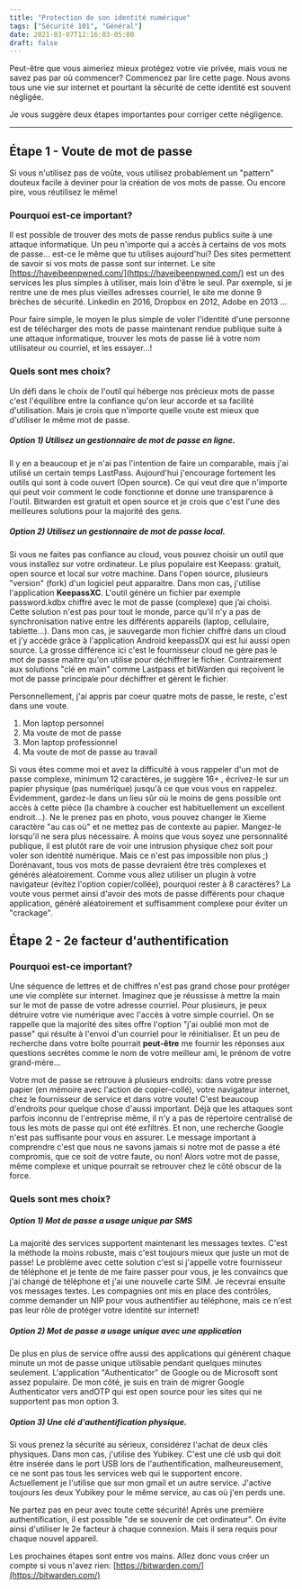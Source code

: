 ```yaml
---
title: "Protection de son identité numérique"
tags: ["Sécurité 101", "Général"]
date: 2021-03-07T12:16:03-05:00
draft: false
---
```

Peut-être que vous aimeriez mieux protégez votre vie privée, mais vous ne savez pas par où commencer? Commencez par lire cette page.
Nous avons tous une vie sur internet et pourtant la sécurité de cette identité est souvent négligée. 

Je vous suggère deux étapes importantes pour corriger cette négligence.


******
## Étape 1 - Voute de mot de passe


Si vous n'utilisez pas de voûte, vous utilisez probablement un "pattern" douteux facile à deviner pour la création de vos mots de passe. Ou encore pire, vous réutilisez le même!

### Pourquoi est-ce important?

Il est possible de trouver des mots de passe rendus publics suite à une attaque informatique. Un peu n'importe qui a accès à certains de vos mots de passe... est-ce le même que tu utilises aujourd'hui? Des sites permettent de savoir si vos mots de passe sont sur internet. Le site [https://haveibeenpwned.com/](https://haveibeenpwned.com/) est un des services les plus simples à utiliser, mais loin d'être le seul. Par exemple, si je rentre une de mes plus vieilles adresses courriel, le site me donne 9 brèches de sécurité. Linkedin en 2016, Dropbox en 2012, Adobe en 2013 ... 

Pour faire simple, le moyen le plus simple de voler l'identité d'une personne est de télécharger des mots de passe maintenant rendue publique suite à une attaque informatique, trouver les mots de passe lié à votre nom utilisateur ou courriel, et les essayer...!

### Quels sont mes choix?

Un défi dans le choix de l'outil qui héberge nos précieux mots de passe c'est l'équilibre entre la confiance qu'on leur accorde et sa facilité d'utilisation. Mais je crois que n'importe quelle voute est mieux que d'utiliser le même mot de passe.
##### Option 1) Utilisez un gestionnaire de mot de passe en ligne.
Il y en a beaucoup et je n'ai pas l'intention de faire un comparable, mais j'ai utilisé un certain temps LastPass. Aujourd'hui j'encourage fortement les outils qui sont à code ouvert (Open source). Ce qui veut dire que n'importe qui peut voir comment le code fonctionne et donne une transparence à l'outil. Bitwarden est gratuit et open source et je crois que c'est l'une des meilleures solutions pour la majorité des gens.
##### Option 2) Utilisez un gestionnaire de mot de passe local.
Si vous ne faites pas confiance au cloud, vous pouvez choisir un outil que vous installez sur votre ordinateur. Le plus populaire est Keepass: gratuit, open source et local sur votre machine. Dans l'open source, plusieurs "version" (fork) d'un logiciel peut apparaitre. Dans mon cas, j'utilise l'application **KeepassXC**. L'outil génère un fichier par exemple password.kdbx chiffré avec le mot de passe (complexe) que j’ai choisi. Cette solution n'est pas pour tout le monde, parce qu'il n'y a pas de synchronisation native entre les différents appareils (laptop, cellulaire, tablette...). Dans mon cas, je sauvegarde mon fichier chiffré dans un cloud et j'y accède grâce à l'application Android keepassDX qui est lui aussi open source. La grosse différence ici c'est le fournisseur cloud ne gère pas le mot de passe maitre qu'on utilise pour déchiffrer le fichier. Contrairement aux solutions "clé en main" comme Lastpass et bitWarden qui reçoivent le mot de passe principale pour déchiffrer et gèrent le fichier.

Personnellement, j'ai appris par coeur quatre mots de passe, le reste, c'est dans une voute. 
1. Mon laptop personnel
2. Ma voute de mot de passe
3. Mon laptop professionnel 
4. Ma voute de mot de passe au travail

Si vous êtes comme moi et avez la difficulté à vous rappeler d'un mot de passe complexe, minimum 12 caractères, je suggère 16+ , écrivez-le sur un papier physique (pas numérique) jusqu'à ce que vous vous en rappelez. Évidemment, gardez-le dans un lieu sûr où le moins de gens possible ont accès à cette pièce (la chambre à coucher est habituellement un excellent endroit...). Ne le prenez pas en photo, vous pouvez changer le Xieme caractère "au cas où" et ne mettez pas de contexte au papier. Mangez-le lorsqu'il ne sera plus nécessaire. À moins que vous soyez une personnalité publique, il est plutôt rare de voir une intrusion physique chez soit pour voler son identité numérique. Mais ce n'est pas impossible non plus ;)
Dorénavant, tous vos mots de passe devraient être très complexes et générés aléatoirement. Comme vous allez utiliser un plugin à votre navigateur (évitez l'option copier/collée), pourquoi rester à 8 caractères? La voute vous permet ainsi d'avoir des mots de passe différents pour chaque application, généré aléatoirement et suffisamment complexe pour éviter un "crackage".

## Étape 2 - 2e facteur d'authentification

### Pourquoi est-ce important?

Une séquence de lettres et de chiffres n'est pas grand chose pour protéger une vie complète sur internet. Imaginez que je réussisse à mettre la main sur le mot de passe de votre adresse courriel. Pour plusieurs, je peux détruire votre vie numérique avec l'accès à votre simple courriel. On se rappelle que la majorité des sites offre l'option "j'ai oublié mon mot de passe" qui résulte à l'envoi d'un courriel pour le réinitialiser. Et un peu de recherche dans votre boîte pourrait **peut-être** me fournir les réponses aux questions secrètes comme le nom de votre meilleur ami, le prénom de votre grand-mère...

Votre mot de passe se retrouve à plusieurs endroits: dans votre presse papier (en mémoire avec l'action de copier-collé), votre navigateur internet, chez le fournisseur de service et dans votre voute! C'est beaucoup d'endroits pour quelque chose d'aussi important.
Déjà que les attaques sont parfois inconnu de l'entreprise même, il n'y a pas de répertoire centralisé de tous les mots de passe qui ont été exfiltrés. Et non, une recherche Google n'est pas suffisante pour vous en assurer. Le message important à comprendre c'est que nous ne savons jamais si notre mot de passe a été compromis, que ce soit de votre faute, ou non!
Alors votre mot de passe, même complexe et unique pourrait se retrouver chez le côté obscur de la force.

### Quels sont mes choix?

##### Option 1) Mot de passe a usage unique par SMS
La majorité des services supportent maintenant les messages textes. C'est la méthode la moins robuste, mais c'est toujours mieux que juste un mot de passe! Le problème avec cette solution c'est si j'appelle votre fournisseur de téléphone et je tente de me faire passer pour vous, je les convaincs que j'ai changé de téléphone et j'ai une nouvelle carte SIM. Je recevrai ensuite vos messages textes. Les compagnies ont mis en place des contrôles, comme demander un NIP pour vous authentifier au téléphone, mais ce n'est pas leur rôle de protéger votre identité sur internet!
##### Option 2) Mot de passe a usage unique avec une application
De plus en plus de service offre aussi des applications qui génèrent chaque minute un mot de passe unique utilisable pendant quelques minutes seulement. L'application "Authenticator" de Google ou de Microsoft sont assez populaire. De mon côté, je suis en train de migrer Google Authenticator vers andOTP qui est open source pour les sites qui ne supportent pas mon option 3.
##### Option 3) Une clé d'authentification physique.
Si vous prenez la sécurité au sérieux, considérez l'achat de deux clés physiques. Dans mon cas, j'utilise des Yubikey. C'est une clé usb qui doit être insérée dans le port USB lors de l'authentification, malheureusement, ce ne sont pas tous les services web qui le supportent encore. Actuellement je l'utilise que sur mon gmail et un autre service. J'active toujours les deux Yubikey pour le même service, au cas où j'en perds une.

Ne partez pas en peur avec toute cette sécurité!  Après une première authentification, il est possible "de se souvenir de cet ordinateur". On évite ainsi d'utiliser le 2e facteur à chaque connexion. Mais il sera requis pour chaque nouvel appareil.

Les prochaines étapes sont entre vos mains. Allez donc vous créer un compte si vous n'avez rien: [https://bitwarden.com/](https://bitwarden.com/)